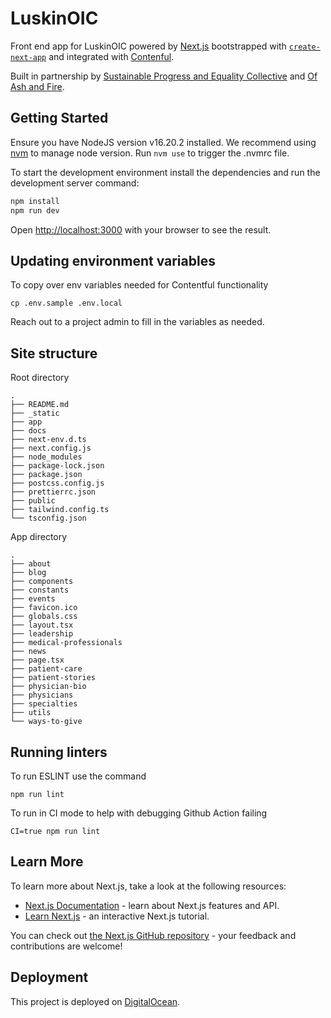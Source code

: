 # LuskinOIC
Front end app for LuskinOIC powered by [Next.js](https://nextjs.org/) bootstrapped with [`create-next-app`](https://github.com/vercel/next.js/tree/canary/packages/create-next-app) and integrated with [Contenful](https://www.contentful.com/developers/).

Built in partnership by [Sustainable Progress and Equality Collective](https://specollective.org/) and [Of Ash and Fire](https://www.ofashandfire.com/).


## Getting Started

Ensure you have NodeJS version v16.20.2 installed. We recommend using [nvm](https://github.com/nvm-sh/nvm) to manage node version. Run `nvm use` to trigger the .nvmrc file.

To start the development environment install the dependencies and run the development server command:

```bash
npm install
npm run dev
```

Open [http://localhost:3000](http://localhost:3000) with your browser to see the result.

## Updating environment variables

To copy over env variables needed for Contentful functionality

```
cp .env.sample .env.local
```

Reach out to a project admin to fill in the variables as needed.

## Site structure

Root directory
```
.
├── README.md
├── _static
├── app
├── docs
├── next-env.d.ts
├── next.config.js
├── node_modules
├── package-lock.json
├── package.json
├── postcss.config.js
├── prettierrc.json
├── public
├── tailwind.config.ts
└── tsconfig.json
```

App directory
```
.
├── about
├── blog
├── components
├── constants
├── events
├── favicon.ico
├── globals.css
├── layout.tsx
├── leadership
├── medical-professionals
├── news
├── page.tsx
├── patient-care
├── patient-stories
├── physician-bio
├── physicians
├── specialties
├── utils
└── ways-to-give
```
## Running linters

To run ESLINT use the command 

```
npm run lint
```

To run in CI mode to help with debugging Github Action failing

```
CI=true npm run lint
```

## Learn More

To learn more about Next.js, take a look at the following resources:

- [Next.js Documentation](https://nextjs.org/docs) - learn about Next.js features and API.
- [Learn Next.js](https://nextjs.org/learn) - an interactive Next.js tutorial.

You can check out [the Next.js GitHub repository](https://github.com/vercel/next.js/) - your feedback and contributions are welcome!

## Deployment

This project is deployed on [DigitalOcean](https://www.digitalocean.com/). 
